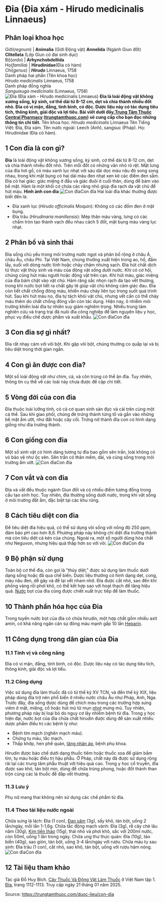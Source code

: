 # Đỉa (Đỉa xám - Hirudo medicinalis Linnaeus)

Phân loại khoa học  
---  
Giới(_regnum_) |  **Animalia** (Giới Động vật) **Annelida** (Ngành Giun đốt) **Clitellata** (Lớp Giun có đai sinh dục)  
Bộ(_ordo_) | **Arhynchobdellida**  
Họ(_familia_) | **Hirudinidae**(Đỉa có hàm)  
Chi(_genus_) | _**Hirudo**_ Linnaeus, 1758  
Danh pháp hai phần (Tên khoa học)  
_Hirudo medicinalis_ Linnaeus, 1758  
Danh pháp đồng nghĩa  
_Sanguisuga medicinalis_ (Linnaeus, 1758)  
![Đỉa \(Đỉa xám - Hirudo medicinalis Linnaeus\)](https://trungtamthuoc.com/images/others/con-dia-1-1115.jpg)
**Đỉa là loài động vật không xương sống, ký sinh, cơ thể dài từ 8-12 cm, dẹt và chia thành nhiều đốt nhỏ. Đỉa có vị mặn, đắng, tính bình, có độc. Dược liệu này có tác dụng tiêu tích, thông kinh, giải độc và lợi tiểu. Bài viết dưới đây,[Trung Tâm Thuốc Central Pharmacy](https://trungtamthuoc.com/ "Trung Tâm Thuốc Central Pharmacy") ([trungtamthuoc.com](https://trungtamthuoc.com/ "trungtamthuoc.com")) sẽ cung cấp cho bạn đọc những thông tin chi tiết.**
Tên khoa học: _Hirudo medicinalis_ Linnaeus
Tên Tiếng Việt: Đỉa, Đỉa xám.
Tên nước ngoài: Leech (Anh), sangsuc (Pháp).
Họ: Hirudinidae (Đỉa có hàm).
##  1 Con đỉa là con gì?
**Đỉa** là loài động vật không xương sống, ký sinh, cơ thể dài từ 8-12 cm, dẹt và chia thành nhiều đốt nhỏ. Trên mỗi đốt có những vân nhỏ rõ rệt. Mặt lưng của đỉa hơi gồ, có màu xanh lục nhạt với sáu dải dọc màu nâu đỏ song song nhau, trong khi mặt bụng có hai dải màu đen nhạt xen kẽ các điểm đen sẫm. Đỉa có hai giác: giác miệng ở đầu và giác đuôi ở cuối thân, dùng để bám vào bề mặt. Hàm là một khối cơ chứa các răng nhỏ giúp đỉa rạch da vật chủ để hút máu.
**Hình ảnh con đỉa**
![Con đỉa](https://trungtamthuoc.com/images/item/Con-dia-2.jpg)Con đỉa
Hai loài đỉa khác thường được biết đến là:
  * Đỉa xanh lục (_Hirudo officinalis_ Moquin): Không có các đốm đen ở mặt bụng.
  * Đỉa trâu (_Hirudinaria manillensis_): Mép thân màu vàng, lưng có các chấm tròn tạo thành vạch đều nhau cách 5 đốt, mặt bụng màu vàng lục nhạt.


##  2 Phân bố và sinh thái
Đỉa sống chủ yếu trong môi trường nước ngọt và phân bố rộng ở châu Á, châu Âu, châu Phi. Tại Việt Nam, chúng thường xuất hiện trong ao, hồ, đầm lầy, suối với dòng nước tĩnh hoặc chảy chậm nhưng sạch. Đỉa hút chất dịch từ thực vật thủy sinh và máu của động vật sống dưới nước. Khi có cơ hội, chúng cũng hút máu người hoặc động vật trên cạn.
Khi hút máu, giác miệng của đỉa bám chặt vào vật chủ. Hàm răng sắc nhọn rạch da tạo vết thương, trong khi nước bọt tiết ra chất gây tê giúp vật chủ không cảm giác đau. Đỉa còn tiết chất chống đông máu, khiến máu chảy liên tục trong suốt quá trình hút. Sau khi hút máu no, đỉa tự tách khỏi vật chủ, nhưng vết cắn có thể chảy máu thêm do chất chống đông vẫn còn tác dụng.
Hiện nay, ô nhiễm môi trường khiến loài đỉa tự nhiên suy giảm nghiêm trọng. Nhiều trung tâm nghiên cứu và trang trại đã nuôi đỉa công nghiệp để làm nguyên liệu y học, phục vụ điều chế dược phẩm và xuất khẩu.
![Con đỉa](https://trungtamthuoc.com/images/item/Con-dia-3.jpg)Con đỉa
##  3 Con đỉa sợ gì nhất?
Đỉa rất nhạy cảm với vôi bột. Khi gặp vôi bột, chúng thường co quắp lại và bị tiêu diệt trong thời gian ngắn.
##  4 Con gì ăn được con đỉa?
Một số loài động vật như chim, cá, và côn trùng có thể ăn đỉa. Tuy nhiên, thông tin cụ thể về các loài này chưa được đề cập chi tiết.
##  5 Vòng đời của con đỉa
Đỉa thuộc loài lưỡng tính, có cả cơ quan sinh sản đực và cái trên cùng một cá thể. Sau khi giao phối, chúng đẻ trứng thành từng tổ và gắn vào những bề mặt ẩm ướt, như đất hoặc cây cối. Trứng nở thành đỉa con có hình dạng giống như đỉa trưởng thành.
##  6 Con giống con đỉa
Một số sinh vật có hình dáng tương tự đỉa bao gồm sên trần, loài không có vỏ bảo vệ như ốc sên. Sên trần có thân mềm, dài, và cũng sống trong môi trường ẩm ướt.
![Con đỉa](https://trungtamthuoc.com/images/item/Con-dia-4.jpg)Con đỉa
##  7 Con vắt và con đỉa
Đỉa và vắt đều thuộc ngành Giun đốt và có nhiều điểm tương đồng trong cấu tạo sinh học. Tuy nhiên, đỉa thường sống dưới nước, trong khi vắt sống ở môi trường đất ẩm, đặc biệt tại các khu rừng.
##  8 Cách tiêu diệt con đỉa
Để tiêu diệt đỉa hiệu quả, có thể sử dụng vôi sống với nồng độ 250 ppm, đảm bảo pH cao hơn 8,6. Phương pháp này không chỉ diệt đỉa trưởng thành mà còn tiêu diệt cả kén của chúng. Ngoài ra, một số người dùng hóa chất như Neguvon, nhưng hiệu quả thấp hơn so với vôi.
![Con đỉa](https://trungtamthuoc.com/images/item/Con-dia-5.jpg)Con đỉa
##  9 Bộ phận sử dụng
Toàn bộ cơ thể đỉa, còn gọi là "thủy diệt," được sử dụng làm thuốc dưới dạng sống hoặc đã qua chế biến. Dược liệu thường có hình dạng dẹt, cong, màu nâu đen, dễ gãy và để lại vết nham nhở. Đỉa được cắt nhỏ, sao đến khi phồng vàng rồi phơi khô, có thể kết hợp sao với hoạt thạch để tăng hiệu quả. [Nước](https://trungtamthuoc.com/hoat-chat/nuoc "Nước") bọt của đỉa cũng được chiết xuất trực tiếp để làm thuốc.
##  10 Thành phần hóa học của Đỉa
Trong tuyến nước bọt của đỉa có chứa hirudin, một hợp chất gồm nhiều axit amin, có khả năng ngăn cản sự đông máu mạnh gấp 10 lần [Heparin](https://trungtamthuoc.com/hoat-chat/heparin "Heparin").
##  11 Công dụng trong dân gian của Đỉa
### 11.1 Tính vị và công năng
Đỉa có vị mặn, đắng, tính bình, có độc. Dược liệu này có tác dụng tiêu tích, thông kinh, giải độc và lợi tiểu.
### 11.2 Công dụng
Việc sử dụng đỉa làm thuốc đã có từ thế kỷ XV TCN, và đến thế kỷ XIX, liệu pháp dùng đỉa trở nên phổ biến ở nhiều nước châu Âu như Pháp, Anh, Nga. Trước đây, đỉa sống được dùng để chích máu trong các trường hợp sưng viêm ở mặt, miệng, cổ hoặc hút mủ từ mụn [nhọt](https://trungtamthuoc.com/bai-viet/nhot "nhọt") mưng mủ. Tuy nhiên, phương pháp này bị loại bỏ do nguy cơ lây nhiễm bệnh từ đỉa.
Trong y học hiện đại, nước bọt của đỉa chứa chất hirudin được dùng để sản xuất nhiều dược phẩm điều trị các bệnh lý như:
  * Bệnh tim mạch (nghẽn mạch máu).
  * Chứng tụ máu, tắc mạch.
  * Thấp khớp, hen phế quản, [tăng nhãn áp](https://trungtamthuoc.com/bai-viet/benh-tang-nhan-ap-nguyen-nhan-trieu-chung-va-dieu-tri "tăng nhãn áp"), bệnh phụ khoa.


Hirudin được bào chế dưới dạng thuốc tiêm hoặc thuốc xoa để giảm bầm tím, tụ máu hoặc điều trị hậu phẫu. Ở Pháp, chất này đã được sử dụng rộng rãi tại các trung tâm phẫu thuật với hiệu quả cao.
Trong y học cổ truyền, đỉa được sao khô, tán bột mịn, dùng để chữa trúng phong, hoặc đốt thành than trộn cùng các lá thuốc để đắp vết thương.
### 11.3 Lưu ý
Phụ nữ mang thai không nên sử dụng các chế phẩm từ đỉa.
### 11.4 Theo tài liệu nước ngoài
Chữa sưng lá lách: Đỉa (1 con), [Đan sâm](https://trungtamthuoc.com/duoc-lieu/dan-sam-70 "Đan sâm") (3g), sấy khô, tán bột, uống 2 lần/ngày, mỗi lần 1-1,6g.
Chữa tắc động mạch vành: Đỉa (3g), rễ cây chè lâu năm (30g), [Kim tiền thảo](https://trungtamthuoc.com/duoc-lieu/kim-tien-thao-82 "Kim tiền thảo") (15g), thái nhỏ và phơi khô, sắc với 200ml nước, còn 50ml, uống 1 lần trong ngày.
Chữa ung thư thực quản: Đỉa (10g), tảo biển (40g), sao giòn, tán bột, uống 3-4 lần/ngày với rượu.
Chữa máu tụ sau sinh: Đỉa trâu (1 con), cắt nhỏ, sao khô, tán bột, uống với rượu hâm nóng.
![Con đỉa](https://trungtamthuoc.com/images/item/Con-dia-6.jpg)Con đỉa
##  12 Tài liệu tham khảo
Tác giả Đỗ Huy Bích. [Cây Thuốc Và Động Vật Làm Thuốc](https://trungtamthuoc.com/bai-viet/doc-online-va-tai-mien-phi-pdf-sach-cay-thuoc-va-dong-vat-lam-thuoc-o-viet-nam "Cây Thuốc Và Động Vật Làm Thuốc") ở Việt Nam tập 1. [Đỉa](https://trungtamthuoc.com/upload/pdf/cay-thuoc-va-dong-vat-lam-thuoc-tap-1-trungtamthuoc.com.pdf), trang 1112-1113. Truy cập ngày 21 tháng 01 năm 2025.


Source: https://trungtamthuoc.com/duoc-lieu/con-dia